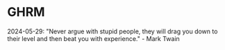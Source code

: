 # GHRM

2024-05-29: "Never argue with stupid people, they will drag you down to their level and then beat you with experience." - Mark Twain